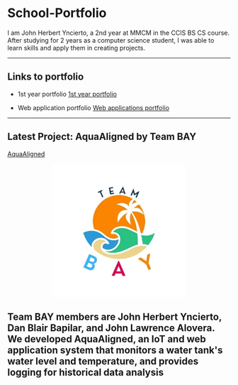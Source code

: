 # School-Portfolio

I am John Herbert Yncierto, a 2nd year at MMCM in the CCIS BS CS course. After studying for 2 years as a computer science student, I was
able to learn skills and apply them in creating projects.

---
## Links to portfolio

- 1st year portfolio
[1st year portfolio](https://johnyncierto.my.canva.site/)

- Web application portfolio
[Web applications portfolio](https://johnyncierto.github.io)


---
## Latest Project: AquaAligned by Team BAY
[AquaAligned](https://github.com/LegionRevenant/Aqua-Aligned.git)

<p align="center">
  <img src="assets/BAY.jpg" width="300" alt="BAY Logo"/>
</p>


**Team BAY** members are John Herbert Yncierto, Dan Blair Bapilar, and John Lawrence Alovera.
We developed AquaAligned, an IoT and web application system that monitors a water tank's 
water level and temperature, and provides logging for historical data analysis
---

